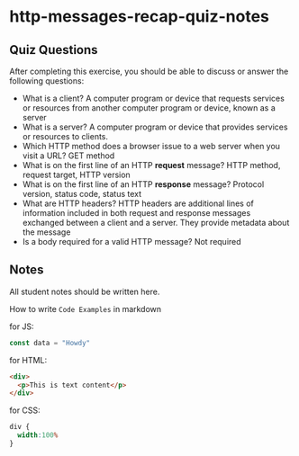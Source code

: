 # http-messages-recap-quiz-notes

## Quiz Questions

After completing this exercise, you should be able to discuss or answer the following questions:

- What is a client?
A computer program or device that requests services or resources from another computer program or device, known as a server
- What is a server?
A computer program or device that provides services or resources to clients.
- Which HTTP method does a browser issue to a web server when you visit a URL?
GET method
- What is on the first line of an HTTP **request** message?
HTTP method, request target, HTTP version
- What is on the first line of an HTTP **response** message?
Protocol version, status code, status text
- What are HTTP headers?
HTTP headers are additional lines of information included in both request and response messages exchanged between a client and a server. They provide metadata about the message
- Is a body required for a valid HTTP message?
Not required

## Notes

All student notes should be written here.


How to write `Code Examples` in markdown

for JS:
```javascript
const data = "Howdy"
```

for HTML:
```html
<div>
  <p>This is text content</p>
</div>
```

for CSS:
```css
div {
  width:100%
}
```
